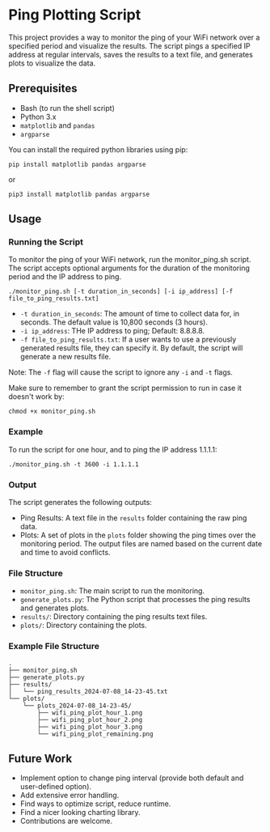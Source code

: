 # Ping Plotting Script

This project provides a way to monitor the ping of your WiFi network over a specified period and visualize the results. The script pings a specified IP address at regular intervals, saves the results to a text file, and generates plots to visualize the data.  

## Prerequisites

- Bash (to run the shell script)
- Python 3.x
- ```matplotlib``` and ```pandas```
- ```argparse```

You can install the required python libraries using pip:

    pip install matplotlib pandas argparse

or 

    pip3 install matplotlib pandas argparse

## Usage

### Running the Script

To monitor the ping of your WiFi network, run the monitor_ping.sh script. The script accepts optional arguments for the duration of the monitoring period and the IP address to ping.

    ./monitor_ping.sh [-t duration_in_seconds] [-i ip_address] [-f file_to_ping_results.txt]

- ``` -t duration_in_seconds ```: The amount of time to collect data for, in seconds. The default value is 10,800 seconds (3 hours). 
- ```-i ip_address```: THe IP address to ping; Default: 8.8.8.8.
- ```-f file_to_ping_results.txt```: If a user wants to use a previously generated results file, they can specify it. By default, the script will generate a new results file.

Note: The ```-f``` flag will cause the script to ignore any ```-i``` and ```-t``` flags.


Make sure to remember to grant the script permission to run in case it doesn't work by:

    chmod +x monitor_ping.sh

### Example

To run the script for one hour, and to ping the IP address 1.1.1.1:

    ./monitor_ping.sh -t 3600 -i 1.1.1.1

### Output

The script generates the following outputs:

- Ping Results: A text file in the ```results``` folder containing the raw ping data.
- Plots: A set of plots in the ```plots``` folder showing the ping times over the monitoring period.
The output files are named based on the current date and time to avoid conflicts.

### File Structure
- ```monitor_ping.sh```: The main script to run the monitoring.
- ```generate_plots.py```: The Python script that processes the ping results and generates plots.
- ```results/```: Directory containing the ping results text files.
- ```plots/```: Directory containing the plots.

### Example File Structure
    .
    ├── monitor_ping.sh 
    ├── generate_plots.py 
    ├── results/
    │   └── ping_results_2024-07-08_14-23-45.txt
    └── plots/
        └── plots_2024-07-08_14-23-45/
            ├── wifi_ping_plot_hour_1.png
            ├── wifi_ping_plot_hour_2.png
            ├── wifi_ping_plot_hour_3.png
            └── wifi_ping_plot_remaining.png	

## Future Work

- Implement option to change ping interval (provide both default and user-defined option).
- Add extensive error handling.
- Find ways to optimize script, reduce runtime. 
- Find a nicer looking charting library.
- Contributions are welcome.